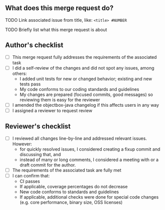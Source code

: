 ## What does this merge request do?

TODO Link associated issue from title, like: `<title> #NUMBER`

TODO Briefly list what this merge request is about

## Author's checklist

- [ ] This merge request fully addresses the requirements of the associated task
- [ ] I did a self-review of the changes and did not spot any issues, among others:
  - I added unit tests for new or changed behavior; existing and new tests pass
  - My code conforms to our coding standards and guidelines
  - My changes are prepared (focused commits, good messages) so reviewing them is easy for the reviewer
- [ ] I amended the objectbox-java changelog if this affects users in any way
- [ ] I assigned a reviewer to request review

## Reviewer's checklist

- [ ] I reviewed all changes line-by-line and addressed relevant issues. However:
  - for quickly resolved issues, I considered creating a fixup commit and discussing that, and
  - instead of many or long comments, I considered a meeting with or a draft commit for the author.
- [ ] The requirements of the associated task are fully met
- [ ] I can confirm that:
  - CI passes
  - If applicable, coverage percentages do not decrease
  - New code conforms to standards and guidelines
  - If applicable, additional checks were done for special code changes (e.g. core performance, binary size, OSS licenses)
